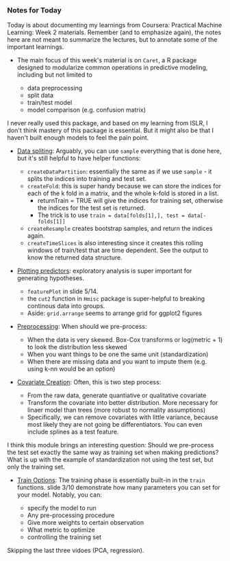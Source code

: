 ### Notes for Today

Today is about documenting my learnings from Coursera: Practical Machine Learning: Week 2 materials. Remember (and to emphasize again), the notes here are not meant to summarize the lectures, but to annotate some of the important learnings.

* The main focus of this week's material is on `Caret`, a R package designed to modularize common operations in predictive modeling, including but not limited to 

	* data preprocessing
	* split data
	* train/test model
	* model comparison (e.g. confusion matrix)

I never really used this package, and based on my learning from ISLR, I don't think mastery of this package is essential. But it might also be that I haven't built enough models to feel the pain point.

* [Data spliting]: Arguably, you can use `sample` everything that is done here, but it's still helpful to have helper functions:

	* `createDataPartition`: essentially the same as if we use `sample` - it splits the indices into training and test set.
	* `createFold`: this is super handy because we can store the indices for each of the k fold in a matrix, and the whole k-fold is stored in a list. 
		* returnTrain = TRUE will give the indices for training set, otherwise the indices for the test set is returned.
		* The trick is to use `train = data[folds[1],], test = data[-folds[1]]`
	* `createResample` creates bootstrap samples, and return the indices again.
	* `createTimeSlices` is also interesting since it creates this rolling windows of train/test that are time dependent. See the output to know the returned data structure.

* [Plotting predictors]: exploratory analysis is super important for generating hypotheses.

	* `featurePlot` in slide 5/14.
	* the `cut2` function in `Hmisc` package is super-helpful to breaking continous data into groups.
	* Aside: `grid.arrange` seems to arrange grid for ggplot2 figures

* [Preprocessing]: When should we pre-process:
	
	* When the data is very skewed. Box-Cox transforms or log(metric + 1) to look the distribution less skewed
	* When you want things to be one the same unit (standardization)
	* When there are missing data and you want to impute them (e.g. using k-nn would be an option)

* [Covariate Creation]: Often, this is two step process:

	* From the raw data, generate quantiative or qualitative covariate
	* Transform the covariate into better distribution. More necessary for linaer model than trees (more robust to normality assumptions)
	* Specifically, we can remove covariates with little variance, because most likely they are not going be differentiators. You can even include splines as a test feature.

I think this module brings an interesting question: Should we pre-process the test set exactly the same way as training set when making predictions? What is up with the example of standardization not using the test set, but only the training set.

* [Train Options]: The training phase is essentially built-in in the `train` functions. slide 3/10 demonstrate how many parameters you can set for your model. Notably, you can:

	* specify the model to run
	* Any pre-processing procedure
	* Give more weights to certain observation
	* What metric to optimize
	* controlling the training set

 Skipping the last three vidoes (PCA, regression).



[Data Spliting]: https://d396qusza40orc.cloudfront.net/predmachlearn/011dataSlicing.pdf
[Train Options]: https://d396qusza40orc.cloudfront.net/predmachlearn/012trainOptions.pdf
[Plotting predictors]: https://d396qusza40orc.cloudfront.net/predmachlearn/013plottingPredictors.pdf
[Preprocessing]: https://d396qusza40orc.cloudfront.net/predmachlearn/014basicPreprocessing.pdf
[Covariate Creation]: https://d396qusza40orc.cloudfront.net/predmachlearn/015covariateCreation.pdf